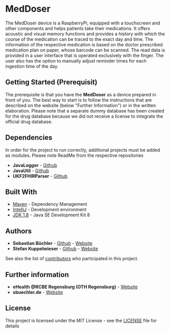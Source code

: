 # MedDoser

The MedDoser device is a RaspberryPi, equipped with a touchscreen and other components and helps patients take their medications. It offers acoustic and visual memory functions and provides a history with which the course of the medication can be traced to the exact day and time. The information of the respective medication is based on the doctor prescribed medication plan on paper, whose barcode can be scanned. The read data is provided in a user interface that is operated exclusively with the finger. The user also has the option to manually adjust reminder times for each ingestion time of the day.

## Getting Started (Prerequisit)

The prerequisite is that you have the **MedDoser** as a device prepared in front of you. The best way to start is to follow the instructions that are described on the website (below "Further Information") or in the written elaboration. Please note that a separate dummy database has been created for the drug database because we did not receive a license to integrate the official drug database.

## Dependencies

In order for the project to run correctly, additional projects must be added as modules. Please note ReadMe from the respective repositories

* **JavaLogger** - [Github](https://github.com/StefanKuppelwieser/JavaLogger)
* **JavaUtil** - [Github](https://github.com/TeamDF14/JavaUtil)
* **UKF2FHIRParser** - [Github](https://github.com/TeamDF14/UKF2FHIRParser)

## Built With

* [Maven](https://maven.apache.org/) - Dependency Management
* [IntelliJ](https://www.jetbrains.com/idea) - Development environment
* [JDK 1.8](http://www.oracle.com/technetwork/java/javase/downloads/jdk8-downloads-2133151.html) - Java SE Development Kit 8

## Authors

* **Sebastian Büchler** - [Github](https://github.com/sebikolon) - [Website](https://wwww.sbuechler.de)
* **Stefan Kuppelwieser** - [Github](https://github.com/StefanKuppelwieser) - [Website](https://wwww.kuppelwieser.net)

See also the list of [contributors](https://github.com/TeamDF14/MedDoser/graphs/contributors) who participated in this project.

## Further information

* **eHealth @RCBE Regensburg (OTH Regensburg)** - [Website](https://ehealth.rcbe.de/2018/04/27/meddoser-medikationsplan-auf-dem-raspberry-pi/)
* **sbuechler.de** - [Website](https://sbuechler.de/projekte/hardware/87-meddoser)


## License

This project is licensed under the MIT License - see the [LICENSE](LICENSE) file for details